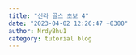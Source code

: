 ```yaml
---
title: "신라 골스 초보 4"
date: "2023-04-02 12:26:47 +0300"
author: NrdyBhu1
category: tutorial blog
---
```

